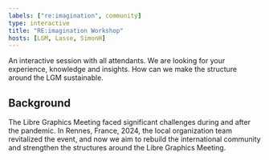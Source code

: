 ```yaml
---
labels: ["re:imagination", community]
type: interactive
title: "RE:imagination Workshop"
hosts: [LGM, Lasse, SimonH]
---
```


An interactive session with all attendants. We are looking for your experience,
knowledge and insights. How can we make the structure around the LGM sustainable.

## Background

The Libre Graphics Meeting faced significant challenges during and after
the pandemic. In Rennes, France, 2024, the local organization team revitalized
the event, and now we aim to rebuild the international community and
strengthen the structures around the Libre Graphics Meeting.

